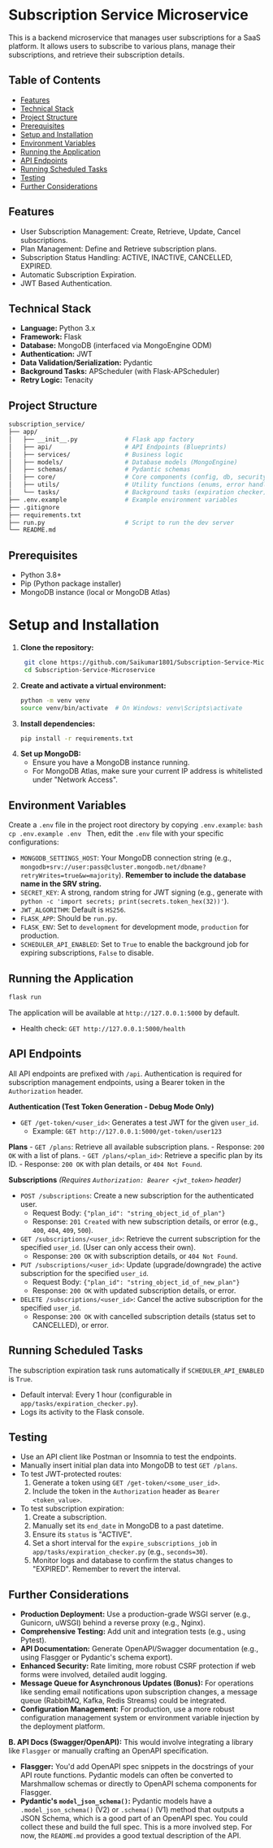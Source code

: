    # Subscription Service Microservice
   This is a backend microservice that manages user subscriptions for a SaaS platform. It allows users to subscribe to various plans, manage their subscriptions, and retrieve their subscription details.
   
   ## Table of Contents
   - [Features](#features)
   - [Technical Stack](#technical-stack)
   - [Project Structure](#project-structure)
   - [Prerequisites](#prerequisites)
   - [Setup and Installation](#setup-and-installation)
   - [Environment Variables](#environment-variables)
   - [Running the Application](#running-the-application)
   - [API Endpoints](#api-endpoints)
   - [Running Scheduled Tasks](#running-scheduled-tasks)
   - [Testing](#testing)
   - [Further Considerations](#further-considerations)

   ## Features
   - User Subscription Management: Create, Retrieve, Update, Cancel subscriptions.
   - Plan Management: Define and Retrieve subscription plans.
   - Subscription Status Handling: ACTIVE, INACTIVE, CANCELLED, EXPIRED.
   - Automatic Subscription Expiration.
   - JWT Based Authentication.

   ## Technical Stack
   - **Language:** Python 3.x
   - **Framework:** Flask
   - **Database:** MongoDB (interfaced via MongoEngine ODM)
   - **Authentication:** JWT
   - **Data Validation/Serialization:** Pydantic
   - **Background Tasks:** APScheduler (with Flask-APScheduler)
   - **Retry Logic:** Tenacity

   ## Project Structure
   ```bash
   subscription_service/
   ├── app/
   │   ├── __init__.py             # Flask app factory
   │   ├── api/                    # API Endpoints (Blueprints)
   │   ├── services/               # Business logic
   │   ├── models/                 # Database models (MongoEngine)
   │   ├── schemas/                # Pydantic schemas
   │   ├── core/                   # Core components (config, db, security)
   │   ├── utils/                  # Utility functions (enums, error handlers)
   │   └── tasks/                  # Background tasks (expiration checker)
   ├── .env.example                # Example environment variables
   ├── .gitignore
   ├── requirements.txt
   ├── run.py                      # Script to run the dev server
   └── README.md
```

## Prerequisites
   - Python 3.8+
   - Pip (Python package installer)
   - MongoDB instance (local or MongoDB Atlas)

   # Setup and Installation
   1.  **Clone the repository:**
       ```bash
        git clone https://github.com/Saikumar1801/Subscription-Service-Microservice.git
        cd Subscription-Service-Microservice
        ```
   2.  **Create and activate a virtual environment:**
        ```bash
        python -m venv venv
        source venv/bin/activate  # On Windows: venv\Scripts\activate
        ```
   3.  **Install dependencies:**
        ```bash
        pip install -r requirements.txt
        ```
   4.  **Set up MongoDB:**
        - Ensure you have a MongoDB instance running.
        - For MongoDB Atlas, make sure your current IP address is whitelisted under "Network Access".

   ## Environment Variables
   Create a `.env` file in the project root directory by copying `.env.example`:
    ```bash
    cp .env.example .env
    ```
   Then, edit the `.env` file with your specific configurations:
   - `MONGODB_SETTINGS_HOST`: Your MongoDB connection string (e.g., `mongodb+srv://user:pass@cluster.mongodb.net/dbname?retryWrites=true&w=majority`). **Remember to include the database name in the SRV string.**
   - `SECRET_KEY`: A strong, random string for JWT signing (e.g., generate with `python -c 'import secrets; print(secrets.token_hex(32))'`).
   - `JWT_ALGORITHM`: Default is `HS256`.
   - `FLASK_APP`: Should be `run.py`.
   - `FLASK_ENV`: Set to `development` for development mode, `production` for production.
   - `SCHEDULER_API_ENABLED`: Set to `True` to enable the background job for expiring subscriptions, `False` to disable.

   ## Running the Application
   ```bash
   flask run
   ```
   The application will be available at `http://127.0.0.1:5000` by default.
   - Health check: `GET http://127.0.0.1:5000/health`

   ## API Endpoints

   All API endpoints are prefixed with `/api`. Authentication is required for subscription management endpoints, using a Bearer token in the `Authorization` header.

   **Authentication (Test Token Generation - Debug Mode Only)**
   - `GET /get-token/<user_id>`: Generates a test JWT for the given `user_id`.
     - Example: `GET http://127.0.0.1:5000/get-token/user123`

   **Plans**
    - `GET /plans`: Retrieve all available subscription plans.
    - Response: `200 OK` with a list of plans.
    - `GET /plans/<plan_id>`: Retrieve a specific plan by its ID.
    - Response: `200 OK` with plan details, or `404 Not Found`.

   **Subscriptions**
   *(Requires `Authorization: Bearer <jwt_token>` header)*
   - `POST /subscriptions`: Create a new subscription for the authenticated user.
     - Request Body: `{"plan_id": "string_object_id_of_plan"}`
     - Response: `201 Created` with new subscription details, or error (e.g., `400`, `404`, `409`, `500`).
   - `GET /subscriptions/<user_id>`: Retrieve the current subscription for the specified `user_id`. (User can only access their own).
     - Response: `200 OK` with subscription details, or `404 Not Found`.
   - `PUT /subscriptions/<user_id>`: Update (upgrade/downgrade) the active subscription for the specified `user_id`.
     - Request Body: `{"plan_id": "string_object_id_of_new_plan"}`
     - Response: `200 OK` with updated subscription details, or error.
   - `DELETE /subscriptions/<user_id>`: Cancel the active subscription for the specified `user_id`.
     - Response: `200 OK` with cancelled subscription details (status set to CANCELLED), or error.

   ## Running Scheduled Tasks
   The subscription expiration task runs automatically if `SCHEDULER_API_ENABLED` is `True`.
   - Default interval: Every 1 hour (configurable in `app/tasks/expiration_checker.py`).
   - Logs its activity to the Flask console.

   ## Testing
   - Use an API client like Postman or Insomnia to test the endpoints.
   - Manually insert initial plan data into MongoDB to test `GET /plans`.
   - To test JWT-protected routes:
     1. Generate a token using `GET /get-token/<some_user_id>`.
     2. Include the token in the `Authorization` header as `Bearer <token_value>`.
   - To test subscription expiration:
     1. Create a subscription.
     2. Manually set its `end_date` in MongoDB to a past datetime.
     3. Ensure its `status` is "ACTIVE".
     4. Set a short interval for the `expire_subscriptions_job` in `app/tasks/expiration_checker.py` (e.g., `seconds=30`).
     5. Monitor logs and database to confirm the status changes to "EXPIRED". Remember to revert the interval.

   ## Further Considerations
   - **Production Deployment:** Use a production-grade WSGI server (e.g., Gunicorn, uWSGI) behind a reverse proxy (e.g., Nginx).
   - **Comprehensive Testing:** Add unit and integration tests (e.g., using Pytest).
   - **API Documentation:** Generate OpenAPI/Swagger documentation (e.g., using Flasgger or Pydantic's schema export).
   - **Enhanced Security:** Rate limiting, more robust CSRF protection if web forms were involved, detailed audit logging.
   - **Message Queue for Asynchronous Updates (Bonus):** For operations like sending email notifications upon subscription changes, a message queue (RabbitMQ, Kafka, Redis Streams) could be integrated.
   - **Configuration Management:** For production, use a more robust configuration management system or environment variable injection by the deployment platform.

**B. API Docs (Swagger/OpenAPI):**
   This would involve integrating a library like `Flasgger` or manually crafting an OpenAPI specification.
   *   **Flasgger:** You'd add OpenAPI spec snippets in the docstrings of your API route functions. Pydantic models can often be converted to Marshmallow schemas or directly to OpenAPI schema components for Flasgger.
   *   **Pydantic's `model_json_schema()`:** Pydantic models have a `.model_json_schema()` (V2) or `.schema()` (V1) method that outputs a JSON Schema, which is a good part of an OpenAPI spec. You could collect these and build the full spec.
   This is a more involved step. For now, the `README.md` provides a good textual description of the API.
